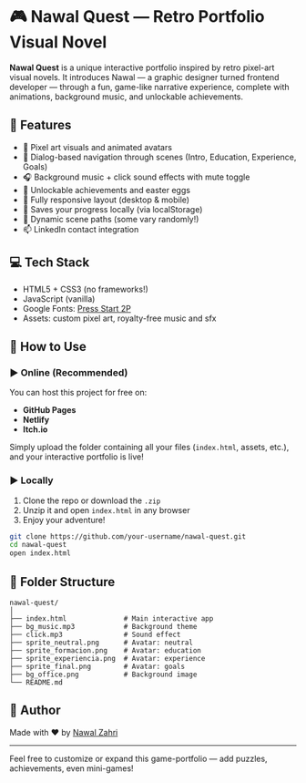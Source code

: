 # 🎮 Nawal Quest — Retro Portfolio Visual Novel

**Nawal Quest** is a unique interactive portfolio inspired by retro pixel-art visual novels. It introduces Nawal — a graphic designer turned frontend developer — through a fun, game-like narrative experience, complete with animations, background music, and unlockable achievements.

## 🌟 Features

- 🎨 Pixel art visuals and animated avatars
- 🧭 Dialog-based navigation through scenes (Intro, Education, Experience, Goals)
- 🎧 Background music + click sound effects with mute toggle
- 🧠 Unlockable achievements and easter eggs
- 📱 Fully responsive layout (desktop & mobile)
- 💾 Saves your progress locally (via localStorage)
- 🔄 Dynamic scene paths (some vary randomly!)
- 📫 LinkedIn contact integration

## 💻 Tech Stack

- HTML5 + CSS3 (no frameworks!)
- JavaScript (vanilla)
- Google Fonts: [Press Start 2P](https://fonts.google.com/specimen/Press+Start+2P)
- Assets: custom pixel art, royalty-free music and sfx

## 🚀 How to Use

### ▶ Online (Recommended)
You can host this project for free on:

- **GitHub Pages**
- **Netlify**
- **Itch.io**

Simply upload the folder containing all your files (`index.html`, assets, etc.), and your interactive portfolio is live!

### ▶ Locally

1. Clone the repo or download the `.zip`
2. Unzip it and open `index.html` in any browser
3. Enjoy your adventure!

```bash
git clone https://github.com/your-username/nawal-quest.git
cd nawal-quest
open index.html
```

## 📂 Folder Structure

```
nawal-quest/
│
├── index.html              # Main interactive app
├── bg_music.mp3            # Background theme
├── click.mp3               # Sound effect
├── sprite_neutral.png      # Avatar: neutral
├── sprite_formacion.png    # Avatar: education
├── sprite_experiencia.png  # Avatar: experience
├── sprite_final.png        # Avatar: goals
├── bg_office.png           # Background image
└── README.md
```

## 👤 Author

Made with ❤️ by [Nawal Zahri](https://www.linkedin.com/in/nawalzahri/)

---

Feel free to customize or expand this game-portfolio — add puzzles, achievements, even mini-games!